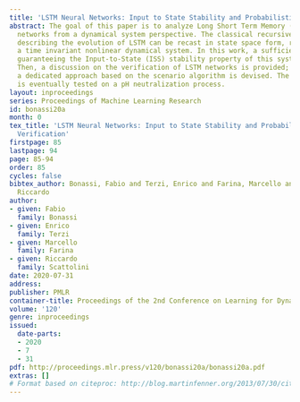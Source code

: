 ```yaml
---
title: 'LSTM Neural Networks: Input to State Stability and Probabilistic Safety Verification'
abstract: The goal of this paper is to analyze Long Short Term Memory (LSTM) neural
  networks from a dynamical system perspective. The classical recursive equations
  describing the evolution of LSTM can be recast in state space form, resulting in
  a time invariant nonlinear dynamical system. In this work, a sufficient condition
  guaranteeing the Input-to-State (ISS) stability property of this system are provided.
  Then, a discussion on the verification of LSTM networks is provided; in particular,
  a dedicated approach based on the scenario algorithm is devised. The proposed method
  is eventually tested on a pH neutralization process.
layout: inproceedings
series: Proceedings of Machine Learning Research
id: bonassi20a
month: 0
tex_title: 'LSTM Neural Networks: Input to State Stability and Probabilistic Safety
  Verification'
firstpage: 85
lastpage: 94
page: 85-94
order: 85
cycles: false
bibtex_author: Bonassi, Fabio and Terzi, Enrico and Farina, Marcello and Scattolini,
  Riccardo
author:
- given: Fabio
  family: Bonassi
- given: Enrico
  family: Terzi
- given: Marcello
  family: Farina
- given: Riccardo
  family: Scattolini
date: 2020-07-31
address: 
publisher: PMLR
container-title: Proceedings of the 2nd Conference on Learning for Dynamics and Control
volume: '120'
genre: inproceedings
issued:
  date-parts:
  - 2020
  - 7
  - 31
pdf: http://proceedings.mlr.press/v120/bonassi20a/bonassi20a.pdf
extras: []
# Format based on citeproc: http://blog.martinfenner.org/2013/07/30/citeproc-yaml-for-bibliographies/
---
```

